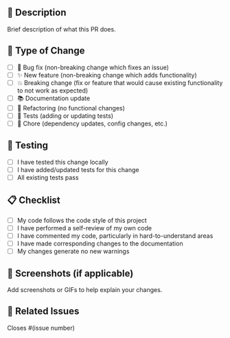## 📝 Description

Brief description of what this PR does.

## 🎯 Type of Change

- [ ] 🐛 Bug fix (non-breaking change which fixes an issue)
- [ ] ✨ New feature (non-breaking change which adds functionality)
- [ ] 💥 Breaking change (fix or feature that would cause existing functionality to not work as expected)
- [ ] 📚 Documentation update
- [ ] 🔨 Refactoring (no functional changes)
- [ ] 🧪 Tests (adding or updating tests)
- [ ] 🔧 Chore (dependency updates, config changes, etc.)

## 🧪 Testing

- [ ] I have tested this change locally
- [ ] I have added/updated tests for this change
- [ ] All existing tests pass

## 📋 Checklist

- [ ] My code follows the code style of this project
- [ ] I have performed a self-review of my own code
- [ ] I have commented my code, particularly in hard-to-understand areas
- [ ] I have made corresponding changes to the documentation
- [ ] My changes generate no new warnings

## 📸 Screenshots (if applicable)

Add screenshots or GIFs to help explain your changes.

## 🔗 Related Issues

Closes #(issue number)
